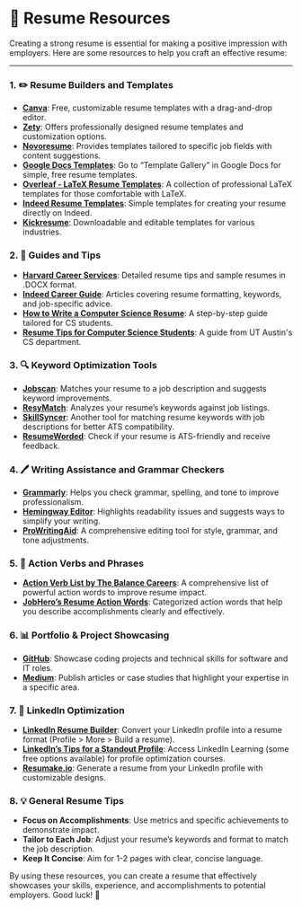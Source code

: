 # 📄 Resume Resources

Creating a strong resume is essential for making a positive impression with employers. Here are some resources to help you craft an effective resume:

---

### 1. ✏️ Resume Builders and Templates
   - **[Canva](https://www.canva.com/resumes/templates/)**: Free, customizable resume templates with a drag-and-drop editor.
   - **[Zety](https://zety.com/resume-builder)**: Offers professionally designed resume templates and customization options.
   - **[Novoresume](https://novoresume.com/)**: Provides templates tailored to specific job fields with content suggestions.
   - **[Google Docs Templates](https://docs.google.com/)**: Go to “Template Gallery” in Google Docs for simple, free resume templates.
   - **[Overleaf - LaTeX Resume Templates](https://www.overleaf.com/gallery/tagged/resume)**: A collection of professional LaTeX templates for those comfortable with LaTeX.
   - **[Indeed Resume Templates](https://www.indeed.com/create-resume)**: Simple templates for creating your resume directly on Indeed.
   - **[Kickresume](https://kickresume.com/templates/)**: Downloadable and editable templates for various industries.

### 2. 📘 Guides and Tips
   - **[Harvard Career Services](https://careerservices.fas.harvard.edu/resources/bullet-point-resume-template/)**: Detailed resume tips and sample resumes in .DOCX format.
   - **[Indeed Career Guide](https://www.indeed.com/career-advice/resumes-cover-letters)**: Articles covering resume formatting, keywords, and job-specific advice.
   - **[How to Write a Computer Science Resume](https://www.coursera.org/articles/computer-science-resume-guide)**: A step-by-step guide tailored for CS students.
   - **[Resume Tips for Computer Science Students](https://www.cs.utexas.edu/undergraduate/students/career-guide/resumes)**: A guide from UT Austin's CS department.

### 3. 🔍 Keyword Optimization Tools
   - **[Jobscan](https://www.jobscan.co/)**: Matches your resume to a job description and suggests keyword improvements.
   - **[ResyMatch](https://resumatch.io/)**: Analyzes your resume’s keywords against job listings.
   - **[SkillSyncer](https://www.skillsyncer.com/)**: Another tool for matching resume keywords with job descriptions for better ATS compatibility.
   - **[ResumeWorded](https://resumeworded.com/)**: Check if your resume is ATS-friendly and receive feedback.

### 4. 🖊️ Writing Assistance and Grammar Checkers
   - **[Grammarly](https://www.grammarly.com/)**: Helps you check grammar, spelling, and tone to improve professionalism.
   - **[Hemingway Editor](http://www.hemingwayapp.com/)**: Highlights readability issues and suggests ways to simplify your writing.
   - **[ProWritingAid](https://prowritingaid.com/)**: A comprehensive editing tool for style, grammar, and tone adjustments.

### 5. 📝 Action Verbs and Phrases
   - **[Action Verb List by The Balance Careers](https://www.thebalancecareers.com/top-resume-action-words-2063314)**: A comprehensive list of powerful action words to improve resume impact.
   - **[JobHero’s Resume Action Words](https://www.jobhero.com/resume-action-words)**: Categorized action words that help you describe accomplishments clearly and effectively.

### 6. 📊 Portfolio & Project Showcasing
   - **[GitHub](https://github.com/)**: Showcase coding projects and technical skills for software and IT roles.
   - **[Medium](https://medium.com/)**: Publish articles or case studies that highlight your expertise in a specific area.

### 7. 🔗 LinkedIn Optimization
   - **[LinkedIn Resume Builder](https://www.linkedin.com/)**: Convert your LinkedIn profile into a resume format (Profile > More > Build a resume).
   - **[LinkedIn’s Tips for a Standout Profile](https://www.linkedin.com/learning/)**: Access LinkedIn Learning (some free options available) for profile optimization courses.
   - **[Resumake.io](https://resumake.io/)**: Generate a resume from your LinkedIn profile with customizable designs.

### 8. 💡 General Resume Tips
   - **Focus on Accomplishments**: Use metrics and specific achievements to demonstrate impact.
   - **Tailor to Each Job**: Adjust your resume’s keywords and format to match the job description.
   - **Keep It Concise**: Aim for 1-2 pages with clear, concise language.

By using these resources, you can create a resume that effectively showcases your skills, experience, and accomplishments to potential employers. Good luck! 🚀
